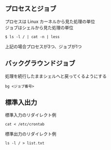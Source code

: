## プロセスとジョブ
プロセスは Linux カーネルから見た処理の単位  
ジョブはシェルから見た処理の単位
```agsl
$ ls -l / | cat -n | less
```
上記の場合プロセスが3つ、ジョブが1つ

## バックグラウンドジョブ
処理を続行したままシェルへと戻ってくるようにする
```agsl
bg <ジョブ番号>
```

## 標準入出力
標準入力のリダイレクト例
```agsl
cat < /etc/crontab
```
標準出力のリダイレクト例
```agsl
ls -l / > list.txt
```